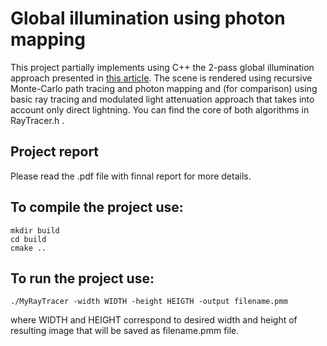 # Global illumination using photon mapping

This project partially implements using C++ the 2-pass global illumination approach presented in [this article](http://graphics.stanford.edu/~henrik/papers/ewr7/egwr96.pdf).
The scene is rendered using recursive Monte-Carlo path tracing and photon mapping and (for comparison) using basic ray tracing and modulated light attenuation approach that takes into account only direct lightning.
You can find the core of both algorithms in RayTracer.h .

## Project report
Please read the .pdf file with finnal report for more details.

## To compile the project use:

```
mkdir build
cd build
cmake ..
```

## To run the project use:

```
./MyRayTracer -width WIDTH -height HEIGTH -output filename.pmm
```
where WIDTH and HEIGHT correspond to desired width and height of resulting image that will be saved as filename.pmm file.
